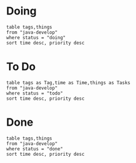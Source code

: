 # Doing

```dataview
table tags,things
from "java-develop"
where status = "doing"
sort time desc, priority desc
```


# To Do
```dataview
table tags as Tag,time as Time,things as Tasks
from "java-develop"
where status = "todo"
sort time desc, priority desc
```



# Done


```dataview
table tags,things
from "java-develop"
where status = "done"
sort time desc, priority desc
```